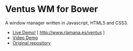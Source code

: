 # Ventus WM for Bower
A window manager written in Javascript, HTML5 and CSS3.

- <a href="http://www.rlamana.es/ventus">Live Demo!</a> [ http://www.rlamana.es/ventus ]
- <a href="https://vimeo.com/62041866">Video Demo</a>
- <a href="https://github.com/rlamana/Ventus">Original repository</a>


